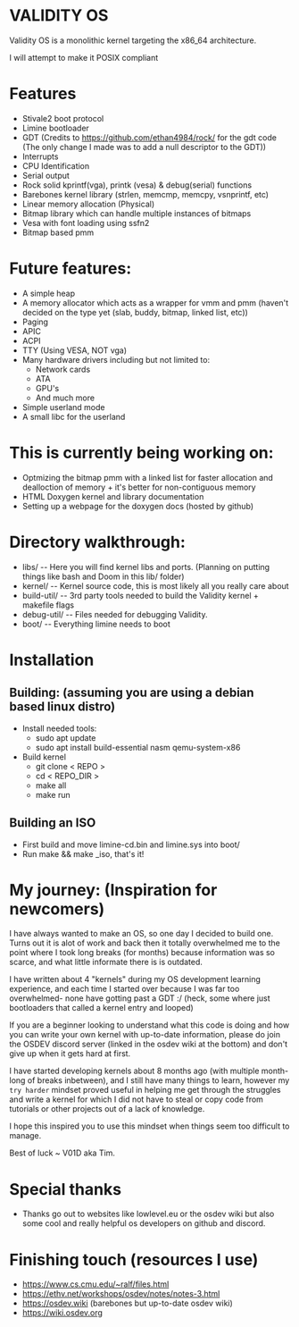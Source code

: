 # VALIDITY OS
Validity OS is a monolithic kernel targeting the x86_64 architecture.

I will attempt to make it POSIX compliant

# Features
- Stivale2 boot protocol
- Limine bootloader
- GDT (Credits to https://github.com/ethan4984/rock/ for the gdt code (The only change I made was to add a null descriptor to the GDT))
- Interrupts
- CPU Identification
- Serial output
- Rock solid kprintf(vga), printk (vesa) & debug(serial) functions
- Barebones kernel library (strlen, memcmp, memcpy, vsnprintf, etc)
- Linear memory allocation (Physical)
- Bitmap library which can handle multiple instances of bitmaps
- Vesa with font loading using ssfn2
- Bitmap based pmm

# Future features:
- A simple heap
- A memory allocator which acts as a wrapper for vmm and pmm (haven't decided on the type yet (slab, buddy, bitmap, linked list, etc))
- Paging
- APIC
- ACPI
- TTY  (Using VESA, NOT vga)
- Many hardware drivers including but not limited to:
	- Network cards
	- ATA
	- GPU's
	- And much more
- Simple userland mode
- A small libc for the userland

# This is currently being working on:
- Optmizing the bitmap pmm with a linked list for faster allocation and dealloction of memory + it's better for non-contiguous memory
- HTML Doxygen kernel and library documentation
- Setting up a webpage for the doxygen docs (hosted by github)

# Directory walkthrough:
- libs/   	  --  Here you will find kernel libs and ports. (Planning on putting things like bash and Doom in this lib/ folder)
- kernel/ 	  --  Kernel source code, this is most likely all you really care about
- build-util/ --  3rd party tools needed to build the Validity kernel + makefile flags
- debug-util/ --  Files needed for debugging Validity.
- boot/		  --  Everything limine needs to boot 

# Installation
## Building: (assuming you are using a debian based linux distro)
- Install needed tools:
	- sudo apt update
	- sudo apt install build-essential nasm qemu-system-x86
- Build kernel
	- git clone < REPO >
	- cd < REPO_DIR >
	- make all
	- make run

## Building an ISO
- First build and move limine-cd.bin and limine.sys into boot/
- Run make && make _iso, that's it!

# My journey: (Inspiration for newcomers)
I have always wanted to make an OS, so one day I decided to build one.
Turns out it is alot of work and back then it totally overwhelmed me to the point where I took long breaks (for months) because information was so scarce, and what little informate there is is outdated.

I have written about 4 "kernels" during my OS development learning experience, and each time I started over because I was far too overwhelmed- none have gotting past a GDT :/   (heck, some where just bootloaders that called a kernel entry and looped)

If you are a beginner looking to understand what this code is doing and how you can write your own kernel with up-to-date information, please do join the OSDEV discord server (linked in the osdev wiki at the bottom) and don't give up when it gets hard at first.

I have started developing kernels about 8 months ago (with multiple month-long of breaks inbetween), and I still have many things to learn, however my `try harder` mindset proved useful in helping me get through the struggles and write a kernel for which I did not have to steal or copy code from tutorials or other projects out of a lack of knowledge.

I hope this inspired you to use this mindset when things seem too difficult to manage.

Best of luck ~ V01D aka Tim.

# Special thanks
- Thanks go out to websites like lowlevel.eu or the osdev wiki but also some cool and really helpful os developers on github and discord.

# Finishing touch (resources I use)
* https://www.cs.cmu.edu/~ralf/files.html
* https://ethv.net/workshops/osdev/notes/notes-3.html
* https://osdev.wiki  (barebones but up-to-date osdev wiki)
* https://wiki.osdev.org
